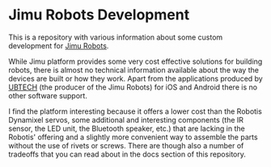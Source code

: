 # Jimu Robots Development
This is a repository with various information about some custom development for [Jimu Robots](www.jimurobots.com).

While Jimu platform provides some very cost effective solutions for building robots, there is almost no technical information available about the way the devices are built or how they work. Apart from the applications produced by [UBTECH](www.ubtrobot.com) (the producer of the Jimu Robots) for iOS and Android there is no other software support.

I find the platform interesting because it offers a lower cost than the Robotis Dynamixel servos, some additional and interesting components (the IR sensor, the LED unit, the Bluetooth speaker, etc.) that are lacking in the Robotis' offering and a slightly more convenient way to assemble the parts without the use of rivets or screws. There are though also a number of tradeoffs that you can read about in the docs section of this repository.
